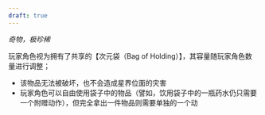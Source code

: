 ```yaml
---
draft: true
---
```

_奇物，极珍稀_  

玩家角色视为拥有了共享的【次元袋（Bag of Holding）】，其容量随玩家角色数量进行调整；
- 该物品无法被破坏，也不会造成星界位面的灾害
- 玩家角色可以自由使用袋子中的物品（譬如，饮用袋子中的一瓶药水仍只需要一个附赠动作），但完全拿出一件物品则需要单独的一个动